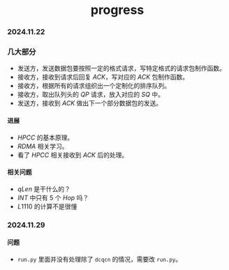 <center><h1>progress</h1></center>

### 2024.11.22

### 几大部分

- 发送方，发送数据包要按照一定的格式请求，写特定格式的请求包制作函数。
- 接收方，接收到请求后回复 $ACK$，写对应的 $ACK$ 包制作函数。
- 接收方，根据所有的请求组织出一个定制化的排序队列。
- 接收方，取出队列头的 $QP$ 请求，放入对应的 $SQ$ 中。
- 发送方，接收到 $ACK$ 做出下一个部分数据包的发送。



#### 进展

- $HPCC$ 的基本原理。
- $RDMA$ 相关学习。
- 看了 $HPCC$ 相关接收到 $ACK$ 后的处理。 



#### 相关问题

- $qLen$ 是干什么的？
- $INT$ 中只有 $5$ 个 $Hop$ 吗？
- $L1110$ 的计算不是很懂 



### 2024.11.29

#### 问题

- `run.py` 里面并没有处理除了 `dcqcn` 的情况，需要改 `run.py`。
